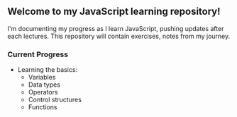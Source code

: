 ## Welcome to my JavaScript learning repository!

I'm documenting my progress as I learn JavaScript, pushing updates after each lectures. This repository will contain exercises, notes from my journey.

### Current Progress
- Learning the basics:
    - Variables
    - Data types
    - Operators
    - Control structures
    - Functions
